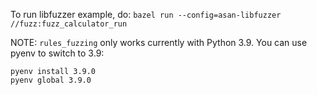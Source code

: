 To run libfuzzer example, do:
`bazel run --config=asan-libfuzzer //fuzz:fuzz_calculator_run` 

NOTE: `rules_fuzzing` only works currently with Python 3.9. You can use pyenv to switch to 3.9:

```
pyenv install 3.9.0
pyenv global 3.9.0
```
